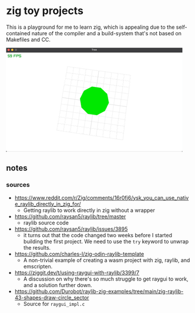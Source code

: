 # zig toy projects

This is a playground for me to learn zig, which is appealing due to the self-contained nature of the compiler and a build-system that's not based on Makefiles and CC.

![tree](./screenshots/2024-04-27-tree.gif)

## notes

### sources

- https://www.reddit.com/r/Zig/comments/16r0fj6/ysk_you_can_use_native_raylib_directly_in_zig_for/
  - Getting raylib to work directly in zig without a wrapper
- https://github.com/raysan5/raylib/tree/master
  - raylib source code
- https://github.com/raysan5/raylib/issues/3895
  - it turns out that the code changed two weeks before I started building the first project. We need to use the `try` keyword to unwrap the results.
- https://github.com/charles-l/zig-odin-raylib-template
  - A non-trivial example of creating a wasm project with zig, raylib, and emscripten.
- https://ziggit.dev/t/using-raygui-with-raylib/3399/7
  - A discussion on why there's so much struggle to get raygui to work, and a solution further down.
- https://github.com/Durobot/raylib-zig-examples/tree/main/zig-raylib-43-shapes-draw-circle_sector
  - Source for `raygui_impl.c`
